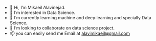 - 👋 Hi, I’m Mikaeil Alavinejad.
- 👀 I’m interested in Data Science.
- 🌱 I’m currently learning machine and deep learning and specially Data Science.
- 💞️ I’m looking to collaborate on data science project.
- 📫 you can easily send me Email at alavimikaeil@gmail.com

<!---
MikaeilAlavinejad/MikaeilAlavinejad is a ✨ special ✨ repository because its `README.md` (this file) appears on your GitHub profile.
You can click the Preview link to take a look at your changes.
--->
